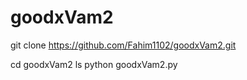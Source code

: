 # goodxVam2
git clone https://github.com/Fahim1102/goodxVam2.git


cd goodxVam2
ls
python goodxVam2.py
